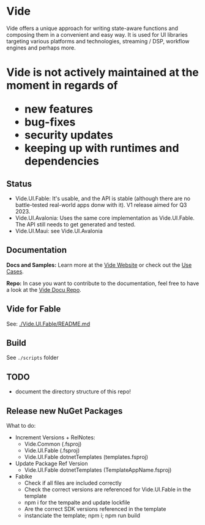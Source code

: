 # Vide

Vide offers a unique approach for writing state-aware functions and composing them in a convenient and easy way. It is used for UI libraries targeting various platforms and technologies, streaming / DSP, workflow engines and perhaps more.

<h1>
  Vide is not actively maintained at the moment in regards of 
  <ul>
    <li>new features</li>
    <li>bug-fixes</li>
    <li>security updates</li>
    <li>keeping up with runtimes and dependencies</li>
  </ul>
</h1>

## Status

- Vide.UI.Fable: It's usable, and the API is stable (although there are no battle-tested real-world apps donw with it). V1 release aimed for Q3 2023.
- Vide.UI.Avalonia: Uses the same core implementation as Vide.UI.Fable. The API still needs to get generated and tested.
- Vide.UI.Maui: see Vide.UI.Avalonia

## Documentation

**Docs and Samples:** Learn more at the [Vide Website](https://vide-dev.io) or check out the [Use Cases](./Vide.UI.Fable/src/DevApp/src/UseCases).

**Repo:** In case you want to contribute to the documentation, feel free to have a look at the [Vide Docu Repo](https://github.com/RonaldSchlenker/Vide.docs).

## Vide for Fable

See: [./Vide.UI.Fable/README.md](./Vide.UI.Fable/README.md)

## Build

See `./scripts` folder

## TODO

- document the directory structure of this repo!

## Release new NuGet Packages

What to do:

* Increment Versions + RelNotes:
	* Vide.Common (.fsproj)
	* Vide.UI.Fable (.fsproj)
	* Vide.UI.Fable dotnetTemplates (templates.fsproj)
* Update Package Ref Version
	* Vide.UI.Fable dotnetTemplates (TemplateAppName.fsproj)
* Fablke
  * Check if all files are included correctly
  * Check the correct versions are referenced for Vide.UI.Fable in the template
  * npm i for the tempalte and update lockfile
  * Are the correct SDK versions referenced in the template
  * instanciate the template; npm i; npm run build